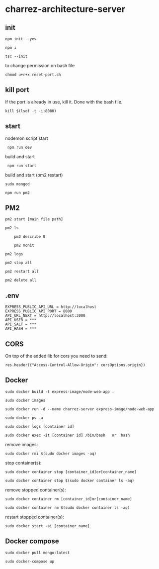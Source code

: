 # charrez-architecture-server

## init

    npm init --yes
    
    npm i
    
    tsc --init
    
to change permission on bash file
    
    chmod u+r+x reset-port.sh
    
## kill port

If the port is already in use, kill it. Done with the bash file.
    
    kill $(lsof -t -i:8080)
    
 ## start
 
 nodemon script start
 
     npm run dev
     
 build and start
     
     npm run start
     
 build and start (pm2 restart)
 
    sudo mongod
 
    npm run pm2
    
## PM2

    pm2 start [main file path]
    
    pm2 ls
    
        pm2 describe 0
    
        pm2 monit
        
    pm2 logs
    
    pm2 stop all 
    
    pm2 restart all
    
    pm2 delete all
    
## .env

    EXPRESS_PUBLIC_API_URL = http://localhost
    EXPRESS_PUBLIC_API_PORT = 8080
    API_URL_NEXT = http://localhost:3000
    API_USER = ***
    API_SALT = ***
    API_HASH = ***
    
## CORS

On top of the added lib for cors you need to send:

    res.header({"Access-Control-Allow-Origin": corsOptions.origin})
    
## Docker

    sudo docker build -t express-image/node-web-app .
   
    sudo docker images
    
    sudo docker run -d --name charrez-server express-image/node-web-app

    sudo docker ps -a
    
    sudo docker logs [container id]
    
    sudo docker exec -it [container id] /bin/bash   or  bash
    
remove images:

    sudo docker rmi $(sudo docker images -aq)
    
stop container(s):

    sudo docker container stop [container_id]or[container_name]
    
    sudo docker container stop $(sudo docker container ls -aq)
    
remove stopped container(s):

    sudo docker container rm [container_id]or[container_name]
    
    sudo docker container rm $(sudo docker container ls -aq)
    
restart stopped container(s):

    sudo docker start -ai [container_name]
    
## Docker compose

    sudo docker pull mongo:latest

    sudo docker-compose up
